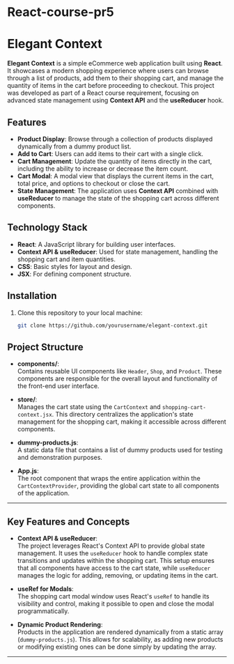 # React-course-pr5
# Elegant Context

**Elegant Context** is a simple eCommerce web application built using **React**. It showcases a modern shopping experience where users can browse through a list of products, add them to their shopping cart, and manage the quantity of items in the cart before proceeding to checkout. This project was developed as part of a React course requirement, focusing on advanced state management using **Context API** and the **useReducer** hook.

## Features

- **Product Display**: Browse through a collection of products displayed dynamically from a dummy product list.
- **Add to Cart**: Users can add items to their cart with a single click.
- **Cart Management**: Update the quantity of items directly in the cart, including the ability to increase or decrease the item count.
- **Cart Modal**: A modal view that displays the current items in the cart, total price, and options to checkout or close the cart.
- **State Management**: The application uses **Context API** combined with **useReducer** to manage the state of the shopping cart across different components.

## Technology Stack

- **React**: A JavaScript library for building user interfaces.
- **Context API & useReducer**: Used for state management, handling the shopping cart and item quantities.
- **CSS**: Basic styles for layout and design.
- **JSX**: For defining component structure.

## Installation

1. Clone this repository to your local machine:
   ```bash
   git clone https://github.com/yourusername/elegant-context.git

## Project Structure

- **components/**:  
  Contains reusable UI components like `Header`, `Shop`, and `Product`. These components are responsible for the overall layout and functionality of the front-end user interface.

- **store/**:  
  Manages the cart state using the `CartContext` and `shopping-cart-context.jsx`. This directory centralizes the application's state management for the shopping cart, making it accessible across different components.

- **dummy-products.js**:  
  A static data file that contains a list of dummy products used for testing and demonstration purposes.

- **App.js**:  
  The root component that wraps the entire application within the `CartContextProvider`, providing the global cart state to all components of the application.

---

## Key Features and Concepts

- **Context API & useReducer**:  
  The project leverages React's Context API to provide global state management. It uses the `useReducer` hook to handle complex state transitions and updates within the shopping cart. This setup ensures that all components have access to the cart state, while `useReducer` manages the logic for adding, removing, or updating items in the cart.

- **useRef for Modals**:  
  The shopping cart modal window uses React's `useRef` to handle its visibility and control, making it possible to open and close the modal programmatically.

- **Dynamic Product Rendering**:  
  Products in the application are rendered dynamically from a static array (`dummy-products.js`). This allows for scalability, as adding new products or modifying existing ones can be done simply by updating the array.

---
